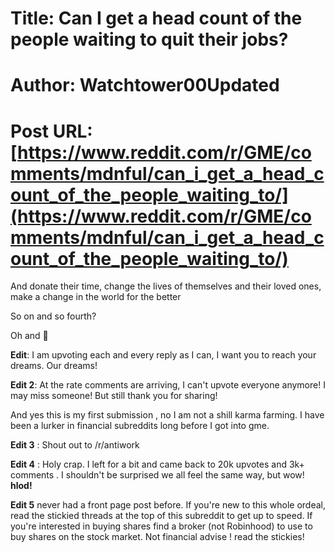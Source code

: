 # Title: Can I get a head count of the people waiting to quit their jobs?
# Author: Watchtower00Updated
# Post URL: [https://www.reddit.com/r/GME/comments/mdnful/can_i_get_a_head_count_of_the_people_waiting_to/](https://www.reddit.com/r/GME/comments/mdnful/can_i_get_a_head_count_of_the_people_waiting_to/)


And donate their time, change the lives of themselves and their loved ones, make a change in the world for the better

So on and so fourth?

Oh and 🚀

**Edit**: I am upvoting each and every reply as I can, I want you to reach your dreams. Our dreams!

**Edit 2**: At the rate comments are arriving, I can't upvote everyone anymore! I may miss someone! But still thank you for sharing!

And yes this is my first submission , no I am not a shill karma farming. I have been a lurker in financial subreddits long before I got into gme.

**Edit 3** : Shout out to /r/antiwork

**Edit 4** : Holy crap. I left for a bit and came back to 20k upvotes and 3k+ comments . I shouldn't be surprised we all feel the same way, but wow! **hlod!**

**Edit 5** never had a front page post before. If you're new to this whole ordeal, read the stickied threads at the top of this subreddit to get up to speed. If you're interested in buying shares find a broker (not Robinhood) to use to buy shares on the stock market. Not financial advise ! read the stickies!